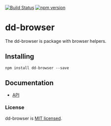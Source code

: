[![Build Status](https://travis-ci.org/derkachdeveloper/dd-browser.svg?branch=master)](https://travis-ci.org/derkachdeveloper/dd-browser) [![npm version](https://badge.fury.io/js/dd-browser.svg)](https://badge.fury.io/js/dd-browser)

# dd-browser
The dd-browser is package with browser helpers.

## Installing
```
npm install dd-browser --save
```

## Documentation
* [API](https://derkachdeveloper.github.io/dd-browser/)


### License

dd-browser is [MIT licensed](./LICENSE).